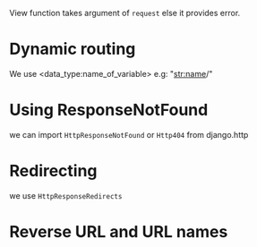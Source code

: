  View function takes argument of `request` else it provides error.

 # Dynamic routing

We use <data_type:name_of_variable> e.g: "<str:name>/"

# Using ResponseNotFound

we can import `HttpResponseNotFound` or `Http404` from django.http

# Redirecting
we use `HttpResponseRedirects`

# Reverse URL and URL names